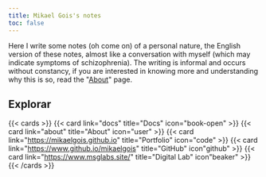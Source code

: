 ```yaml
---
title: Mikael Gois's notes
toc: false
---
```


Here I write some notes (oh come on) of a personal nature, 
the English version of these notes, 
almost like a conversation with myself (which may indicate symptoms of schizophrenia). 
The writing is informal and occurs without constancy, 
if you are interested in knowing more and understanding why this is so, 
read the "[About](about)" page.

## Explorar

{{< cards >}}
    {{< card link="docs" title="Docs" icon="book-open" >}}
    {{< card link="about" title="About" icon="user" >}}
    {{< card link="https://mikaelgois.github.io" title="Portfolio" icon="code" >}}
    {{< card link="https://www.github.io/mikaelgois" title="GitHub" icon"github" >}}
    {{< card link="https://www.msglabs.site/" title="Digital Lab" icon"beaker" >}}
{{< /cards >}}

<!-- ## Documentation

For more information, visit [Hextra](https://imfing.github.io/hextra). -->
